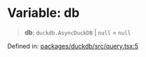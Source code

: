 # Variable: db

> **db**: `duckdb.AsyncDuckDB` \| `null` = `null`

Defined in: [packages/duckdb/src/query.tsx:5](https://github.com/GeoDaCenter/openassistant/blob/2cb8f20a901f3385efeb40778248119c5e49db78/packages/duckdb/src/query.tsx#L5)
